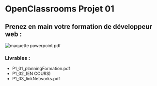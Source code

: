# OpenClassrooms Projet 01 

## Prenez en main votre formation de développeur web :

![maquette powerpoint pdf](./src/md-picture/pix.jpg)

### Livrables :

- P1_01_planningFormation.pdf
- P1_02_(EN COURS)
- P1_03_linkNetworks.pdf


